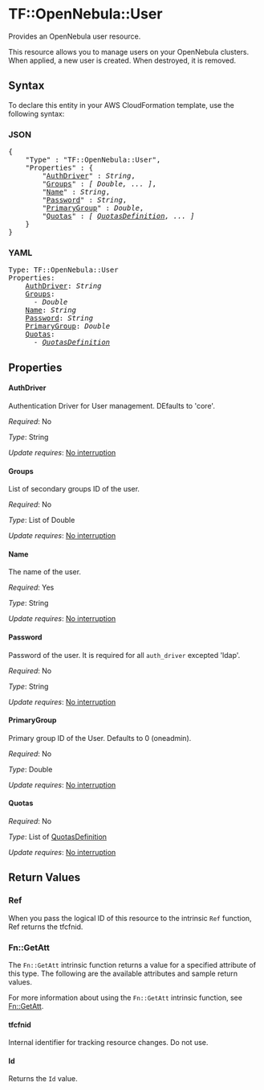 # TF::OpenNebula::User

Provides an OpenNebula user resource.

This resource allows you to manage users on your OpenNebula clusters. When applied,
a new user is created. When destroyed, it is removed.

## Syntax

To declare this entity in your AWS CloudFormation template, use the following syntax:

### JSON

<pre>
{
    "Type" : "TF::OpenNebula::User",
    "Properties" : {
        "<a href="#authdriver" title="AuthDriver">AuthDriver</a>" : <i>String</i>,
        "<a href="#groups" title="Groups">Groups</a>" : <i>[ Double, ... ]</i>,
        "<a href="#name" title="Name">Name</a>" : <i>String</i>,
        "<a href="#password" title="Password">Password</a>" : <i>String</i>,
        "<a href="#primarygroup" title="PrimaryGroup">PrimaryGroup</a>" : <i>Double</i>,
        "<a href="#quotas" title="Quotas">Quotas</a>" : <i>[ <a href="quotasdefinition.md">QuotasDefinition</a>, ... ]</i>
    }
}
</pre>

### YAML

<pre>
Type: TF::OpenNebula::User
Properties:
    <a href="#authdriver" title="AuthDriver">AuthDriver</a>: <i>String</i>
    <a href="#groups" title="Groups">Groups</a>: <i>
      - Double</i>
    <a href="#name" title="Name">Name</a>: <i>String</i>
    <a href="#password" title="Password">Password</a>: <i>String</i>
    <a href="#primarygroup" title="PrimaryGroup">PrimaryGroup</a>: <i>Double</i>
    <a href="#quotas" title="Quotas">Quotas</a>: <i>
      - <a href="quotasdefinition.md">QuotasDefinition</a></i>
</pre>

## Properties

#### AuthDriver

Authentication Driver for User management. DEfaults to 'core'.

_Required_: No

_Type_: String

_Update requires_: [No interruption](https://docs.aws.amazon.com/AWSCloudFormation/latest/UserGuide/using-cfn-updating-stacks-update-behaviors.html#update-no-interrupt)

#### Groups

List of secondary groups ID of the user.

_Required_: No

_Type_: List of Double

_Update requires_: [No interruption](https://docs.aws.amazon.com/AWSCloudFormation/latest/UserGuide/using-cfn-updating-stacks-update-behaviors.html#update-no-interrupt)

#### Name

The name of the user.

_Required_: Yes

_Type_: String

_Update requires_: [No interruption](https://docs.aws.amazon.com/AWSCloudFormation/latest/UserGuide/using-cfn-updating-stacks-update-behaviors.html#update-no-interrupt)

#### Password

Password of the user. It is required for all `auth_driver` excepted 'ldap'.

_Required_: No

_Type_: String

_Update requires_: [No interruption](https://docs.aws.amazon.com/AWSCloudFormation/latest/UserGuide/using-cfn-updating-stacks-update-behaviors.html#update-no-interrupt)

#### PrimaryGroup

Primary group ID of the User. Defaults to 0 (oneadmin).

_Required_: No

_Type_: Double

_Update requires_: [No interruption](https://docs.aws.amazon.com/AWSCloudFormation/latest/UserGuide/using-cfn-updating-stacks-update-behaviors.html#update-no-interrupt)

#### Quotas

_Required_: No

_Type_: List of <a href="quotasdefinition.md">QuotasDefinition</a>

_Update requires_: [No interruption](https://docs.aws.amazon.com/AWSCloudFormation/latest/UserGuide/using-cfn-updating-stacks-update-behaviors.html#update-no-interrupt)

## Return Values

### Ref

When you pass the logical ID of this resource to the intrinsic `Ref` function, Ref returns the tfcfnid.

### Fn::GetAtt

The `Fn::GetAtt` intrinsic function returns a value for a specified attribute of this type. The following are the available attributes and sample return values.

For more information about using the `Fn::GetAtt` intrinsic function, see [Fn::GetAtt](https://docs.aws.amazon.com/AWSCloudFormation/latest/UserGuide/intrinsic-function-reference-getatt.html).

#### tfcfnid

Internal identifier for tracking resource changes. Do not use.

#### Id

Returns the <code>Id</code> value.

